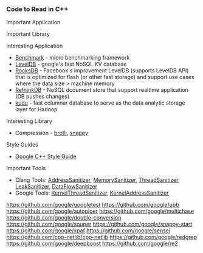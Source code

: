 ### Code to Read in C++

Important Application

Important Library

Interesting Application

- [Benchmark](https://github.com/google/benchmark) - micro benchmarking framework
- [LevelDB](https://github.com/google/leveldb) - google's fast NoSQL KV database
- [RocksDB](https://github.com/facebook/rocksdb) - Facebook's improvement LevelDB (supports LevelDB API) that is optimized for flash (or other fast storage) and support use cases where the data size > machine memory
- [RethinkDB](https://github.com/rethinkdb/rethinkdb) - NoSQL dcoument store that support realtime application (DB pushes changes)
- [kudu](https://github.com/apache/incubator-kudu) - fast columnar database to serve as the data analytic 
storage layer for Hadoop

Interesting Library

- Compression - [brotli](https://github.com/google/brotli), [snappy](https://github.com/google/snappy)

Style Guides

- [Google C++ Style Guide](https://google.github.io/styleguide/cppguide.html)

Important Tools

- Clang Tools: [AddressSanitizer](http://clang.llvm.org/docs/AddressSanitizer.html), [MemorySanitizer](http://clang.llvm.org/docs/MemorySanitizer.html), [ThreadSanitizer](http://clang.llvm.org/docs/ThreadSanitizer.html), [LeakSanitizer](http://clang.llvm.org/docs/LeakSanitizer.html),
[DataFlowSanitizer](http://clang.llvm.org/docs/DataFlowSanitizer.html)
- Google Tools: [KernelThreadSanitizer](https://github.com/google/ktsan), [KernelAddressSanitizer](https://github.com/google/kasan)

https://github.com/google/googletest
https://github.com/google/upb
https://github.com/google/autopiper
https://github.com/google/multichase
https://github.com/google/double-conversion
https://github.com/google/souper
https://github.com/google/snappy-start
https://github.com/google/xpaf
https://github.com/google/sensei
https://github.com/cpp-netlib/cpp-netlib
https://github.com/google/redgrep
https://github.com/google/deepboost
https://github.com/google/re2

